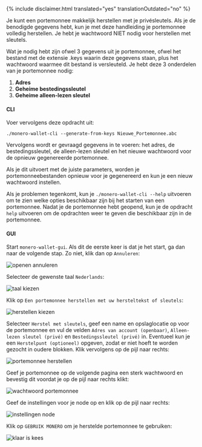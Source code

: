 {% include disclaimer.html translated="yes" translationOutdated="no" %}

Je kunt een portemonnee makkelijk herstellen met je privésleutels. Als je de
benodigde gegevens hebt, kun je met deze handleiding je portemonnee volledig
herstellen. Je hebt je wachtwoord NIET nodig voor herstellen met sleutels.

Wat je nodig hebt zijn ofwel 3 gegevens uit je portemonnee, ofwel het
bestand met de extensie .keys waarin deze gegevens staan, plus het
wachtwoord waarmee dit bestand is versleuteld. Je hebt deze 3 onderdelen van
je portemonnee nodig:

1. **Adres**
2. **Geheime bestedingssleutel**
3. **Geheime alleen-lezen sleutel**


#### CLI

Voer vervolgens deze opdracht uit:

`./monero-wallet-cli --generate-from-keys Nieuwe_Portemonnee.abc`

Vervolgens wordt er gevraagd gegevens in te voeren: het adres, de
bestedingssleutel, de alleen-lezen sleutel en het nieuwe wachtwoord voor de
opnieuw gegenereerde portemonnee.

Als je dit uitvoert met de juiste parameters, worden je portemonneebestanden
opnieuw voor je gegenereerd en kun je een nieuw wachtwoord instellen.

Als je problemen tegenkomt, kun je `./monero-wallet-cli --help` uitvoeren om
te zien welke opties beschikbaar zijn bij het starten van een
portemonnee. Nadat je de portemonnee hebt geopend, kun je de opdracht `help`
uitvoeren om de opdrachten weer te geven die beschikbaar zijn in de
portemonnee.

#### GUI

Start `monero-wallet-gui`. Als dit de eerste keer is dat je het start, ga
dan naar de volgende stap. Zo niet, klik dan op `Annuleren`:

![openen
annuleren](/img/resources/user-guides/en/restore_from_keys/cancel-opening.png)

Selecteer de gewenste taal `Nederlands`:

![taal
kiezen](/img/resources/user-guides/en/restore_from_keys/choose-language.png)

Klik op `Een portemonnee herstellen met uw hersteltekst of sleutels`:

![herstellen
kiezen](/img/resources/user-guides/en/restore_from_keys/choose-restore.png)

Selecteer `Herstel met sleutels`, geef een name en opslaglocatie op voor de
portemonnee en vul de velden `Adres van account (openbaar)`, `Alleen-lezen
sleutel (privé)` en `Bestedingssleutel (privé)` in. Eventueel kun je een
`Herstelpunt (optioneel)` opgeven, zodat er niet hoeft te worden gezocht in
oudere blokken. Klik vervolgens op de pijl naar rechts:

![portemonnee
herstellen](/img/resources/user-guides/en/restore_from_keys/restore-wallet.png)

Geef je portemonnee op de volgende pagina een sterk wachtwoord en bevestig
dit voordat je op de pijl naar rechts klikt:

![wachtwoord
portemonnee](/img/resources/user-guides/en/restore_from_keys/wallet-password.png)

Geef de instellingen voor je node op en klik op de pijl naar rechts:

![instellingen
node](/img/resources/user-guides/en/restore_from_keys/daemon-settings.png)

Klik op `GEBRUIK MONERO` om je herstelde portemonnee te gebruiken:

![klaar is
kees](/img/resources/user-guides/en/restore_from_keys/all-set-up.png)
